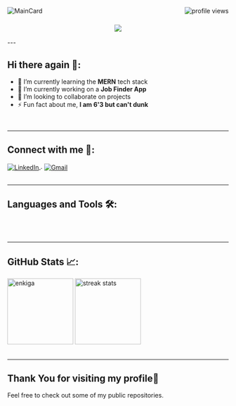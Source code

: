 ![MainCard](https://github.com/enkiga/enkiga/assets/85756781/950bf5aa-0289-4e0d-8b3f-4ac57e710b30)
<img align="right" src="https://visitor-badge.laobi.icu/badge?page_id=enkiga.enkiga" alt="profile views"/>
<h3 align="center">
<img src="https://readme-typing-svg.herokuapp.com/?font=Righteous&size=30&center=true&vCenter=true&width=700&height=50&duration=5000&lines=A+techie+based+in+Nairobi+KENYA;" />
</h3>
---
<h2 align="left">Hi there again 👋:</h2>

- 🌱 I’m currently learning the **MERN** tech stack
- 🧪 I’m currently working on a **Job Finder App**
- 👯 I’m looking to collaborate on projects
- ⚡ Fun fact about me, **I am 6'3 but can't dunk**

<br/>

---
<h2 align="left">Connect with me 🤝:</h2>
<div align="left">
<a 
href="https://www.linkedin.com/in/enoch-k-garoli-21b780211/" target="blank">
<img align="center" 
src="https://img.shields.io/badge/LinkedIn-0077B5?style=for-the-badge&logo=linkedin&logoColor=white" 
alt="LinkedIn"/>
</a>
.
<a href="mailto:eenkiga@gmail.com" target="_blank">
<img align="center"
src="https://img.shields.io/badge/Gmail-D14836?style=for-the-badge&logo=gmail&logoColor=white"
alt="Gmail"> 
</a>
</div>
<br/>

---

<h2 align="left">Languages and Tools 🛠️:</h2>
<div align="left">
    <img src="https://skillicons.dev/icons?i=html,css,javascript,python,php,react,typescript,tailwind,laravel,nextjs"  alt=""/>
    <img src="https://skillicons.dev/icons?i=flutter,dart,java,firebase,androidstudio"  alt=""/><br>
</div>
<br/>

---

<h2 align="left">GitHub Stats 📈:</h2>
<div align="left">
<img  HEIGHT="150" src="https://github-readme-stats.vercel.app/api/top-langs?username=enkiga&show_icons=true&locale=en&layout=compact&theme=react&border_radius=10&size_weight=0.5&count_weight=0.5&exclude_repo=github-readme-stats" alt="enkiga" />

<img  HEIGHT="150"  src="https://github-readme-streak-stats.herokuapp.com/?user=enkiga&theme=react&border_radius=10" alt="streak stats" />
</div>
<br/>

---

<h2 align="left">Thank You for visiting my profile🤟</h2>

<p align="left">Feel free to check out some of my public repositories.</p>
